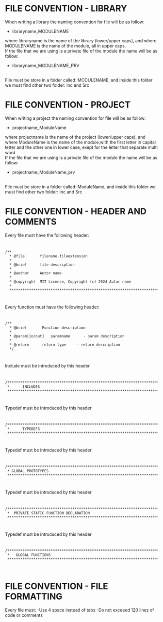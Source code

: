# FILE CONVENTION - LIBRARY
When writing a library the naming convention for file will be as follow:
- libraryname_MODULENAME <br>


where libraryname is the name of the library (lower/upper caps), and where MODULENAME is the name of the module, all in upper caps.<br>
If the file that we are using is a private file of the module the name will be as follow:
- libraryname_MODULENAME_PRV <br><br>

File must be store in a folder called: MODULENAME, and inside this folder we must find other two folder: Inc and Src<br>

# FILE CONVENTION - PROJECT
When writing a project the naming convention for file will be as follow:
- projectname_ModuleName <br>


where projectname is the name of the project (lower/upper caps), and where ModuleName is the name of the module,with the first letter in capital letter and the other one in lower case, exept for the letter that separate multi word<br>
If the file that we are using is a private file of the module the name will be as follow:
- projectname_ModuleName_prv <br><br>

File must be store in a folder called: ModuleName, and inside this folder we must find other two folder: Inc and Src<br>


# FILE CONVENTION - HEADER AND COMMENTS
Every file must have the following header:<br>

<code>
<pre>
/**
  * @file       filename.fileextension
  *
  * @brief      file description
  *
  * @author     Autor name
  *
  * @copyright  MIT License, Copyright (c) 2024 Autor name
  *
  **********************************************************************************************************************/
</pre>
</code>

Every function must have the following header:<br>

<code>
<pre>
/**
  * @brief       Function description
  *
  * @param[in/out]   paramname      - param description
  *
  * @return      return type     - return description
  */
</pre>
</code>

Include must be introduced by this header <br>

<code>
<pre>
/***********************************************************************************************************************
 *      INCLUDES
 **********************************************************************************************************************/
</pre>
</code>

Typedef must be introduced by this header <br>

<code>
<pre>
/***********************************************************************************************************************
 *      TYPEDEFS
 **********************************************************************************************************************/
</pre>
</code>

Typedef must be introduced by this header <br>

<code>
<pre>
/***********************************************************************************************************************
 * GLOBAL PROTOTYPES
 **********************************************************************************************************************/
</pre>
</code>

Typedef must be introduced by this header <br>

<code>
<pre>
/***********************************************************************************************************************
 *  PRIVATE STATIC FUNCTION DECLARATION
 **********************************************************************************************************************/
</pre>
</code>

Typedef must be introduced by this header <br>

<code>
<pre>
/***********************************************************************************************************************
 *   GLOBAL FUNCTIONS
 **********************************************************************************************************************/
</pre>
</code>

# FILE CONVENTION - FILE FORMATTING
Every file must:
-Use 4 space instead of tabs
-Do not exceeed 120 lines of code or comments

<br>